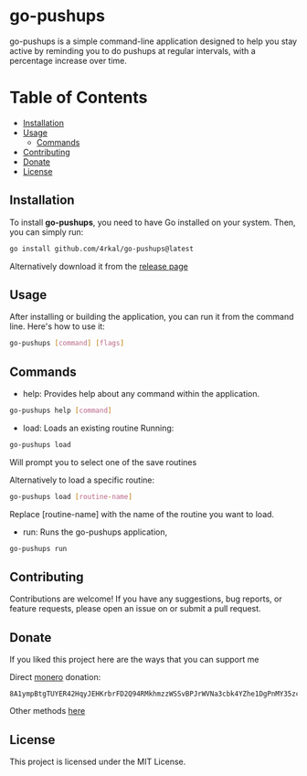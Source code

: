 # go-pushups
go-pushups is a simple command-line application designed to help you stay active by reminding you to do pushups at regular intervals, with a percentage increase over time.

# Table of Contents

- [Installation](#installation)
- [Usage](#usage)
  - [Commands](#commands)
- [Contributing](#contributing)
- [Donate](#donate)
- [License](#license)

## Installation

To install **go-pushups**, you need to have Go installed on your system. Then, you can simply run:

```bash
go install github.com/4rkal/go-pushups@latest
```

Alternatively download it from the [release page](https://github.com/4rkal/go-pushups/releases) 

## Usage
After installing or building the application, you can run it from the command line. Here's how to use it:
```bash
go-pushups [command] [flags]
```

## Commands
- help: Provides help about any command within the application.
```bash
go-pushups help [command]
```

- load: Loads an existing routine
Running: 
```bash
go-pushups load
```
Will prompt you to select one of the save routines

Alternatively to load a specific routine:
```bash
go-pushups load [routine-name]
```
Replace [routine-name] with the name of the routine you want to load.


- run: Runs the go-pushups application,
```bash
go-pushups run
```

## Contributing
Contributions are welcome! If you have any suggestions, bug reports, or feature requests, please open an issue on or submit a pull request.

## Donate
If you liked this project here are the ways that you can support me

Direct [monero](https://getmonero.org) donation:
```
8A1ympBtgTUYER42HqyJEHKrbrFD2Q94RMkhmzzWSSvBPJrWVNa3cbk4YZhe1DgPnMY35zcuuen8x58siq5D7uVRUDUZLzm
```

Other methods [here](https://4rkal.eu.org/donate/)

## License
This project is licensed under the MIT License.
